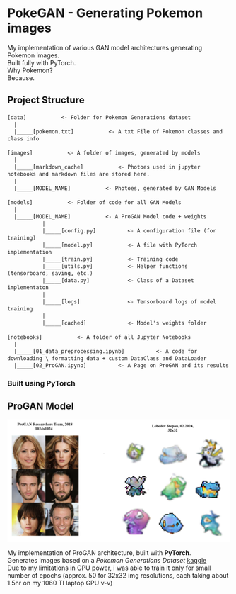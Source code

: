 # PokeGAN - Generating Pokemon images

My implementation of various GAN model architectures generating Pokemon images.  
Built fully with PyTorch.  
 Why Pokemon?  
 Because.  

## Project Structure

```ssq
[data]           <- Folder for Pokemon Generations dataset   
  |
  |_____[pokemon.txt]           <- A txt File of Pokemon classes and class info

[images]           <- A folder of images, generated by models
  |
  |_____[markdown_cache]           <- Photoes used in jupyter notebooks and markdown files are stored here.
  |
  |_____[MODEL_NAME]           <- Photoes, generated by GAN Models

[models]           <- Folder of code for all GAN Models
  |
  |_____[MODEL_NAME]           <- A ProGAN Model code + weights
           |
           |_____[config.py]          <- A configuration file (for training)
           |_____[model.py]           <- A file with PyTorch implementation
           |_____[train.py]           <- Training code
           |_____[utils.py]           <- Helper functions (tensorboard, saving, etc.)
           |_____[data.py]            <- Class of a Dataset implementaton
           |
           |_____[logs]               <- Tensorboard logs of model training
           |
           |_____[cached]             <- Model's weights folder

[notebooks]           <- A folder of all Jupyter Notebooks
  |
  |_____[01_data_preprocessing.ipynb]          <- A code for downloading \ formatting data + custom DataClass and DataLoader
  |_____[02_ProGAN.ipynb]          <- A Page on ProGAN and its results

```

### Built using **PyTorch**

## ProGAN Model

![img](images/markdown_cache/image.png)

My implementation of ProGAN architecture, built with **PyTorch**.  
Generates images based on a *Pokemon Generations Dataset* [kaggle](https://www.kaggle.com/datasets/truthisneverlinear/pokemon-generations-image-dataset)  
Due to my limitations in GPU power, i was able to train it only for small number of epochs (approx. 50 for 32x32 img resolutions, each taking about 1.5hr on my 1060 TI laptop GPU v-v)  
